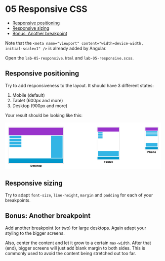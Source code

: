 # 05 Responsive CSS

<!-- TOC -->

- [Responsive positioning](#responsive-positioning)
- [Responsive sizing](#responsive-sizing)
- [Bonus: Another breakpoint](#bonus-another-breakpoint)
  <!-- TOC -->

Note that the `<meta name="viewport" content="width=device-width, initial-scale=1" />` is already added by Angular.

Open the `lab-05-responsive.html` and `lab-05-responsive.scss`.

## Responsive positioning

Try to add responsiveness to the layout. It should have 3 different states:

1. Mobile (default)
2. Tablet (600px and more)
3. Desktop (900px and more)

Your result should be looking like this:

![responsive.png](responsive.png)

## Responsive sizing

Try to adapt `font-size`, `line-height`, `margin` and `padding` for each of your breakpoints.

## Bonus: Another breakpoint

Add another breakpoint (or two) for large desktops. Again adapt your styling to the bigger screens.

Also, center the content and let it grow to a certain `max-width`. After that (end), bigger screens will just add blank margin to both sides. This is commonly used to avoid the content being stretched out too far.
